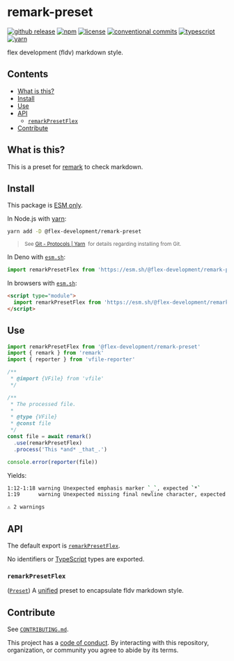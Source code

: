 # remark-preset

[![github release](https://img.shields.io/github/v/release/flex-development/remark-preset.svg?include_prereleases\&sort=semver)](https://github.com/flex-development/remark-preset/releases/latest)
[![npm](https://img.shields.io/npm/v/@flex-development/remark-preset.svg)](https://npmjs.com/package/@flex-development/remark-preset)
[![license](https://img.shields.io/github/license/flex-development/remark-preset.svg)](LICENSE.md)
[![conventional commits](https://img.shields.io/badge/-conventional%20commits-fe5196?logo=conventional-commits\&logoColor=ffffff)](https://conventionalcommits.org)
[![typescript](https://img.shields.io/badge/-typescript-3178c6?logo=typescript\&logoColor=ffffff)](https://typescriptlang.org)
[![yarn](https://img.shields.io/badge/-yarn-2c8ebb?style=flat\&logo=yarn\&logoColor=ffffff)](https://yarnpkg.com)

flex development (fldv) markdown style.

## Contents

- [What is this?](#what-is-this)
- [Install](#install)
- [Use](#use)
- [API](#api)
  - [`remarkPresetFlex`](#remarkpresetflex)
- [Contribute](#contribute)

## What is this?

This is a preset for [remark][] to check markdown.

## Install

This package is [ESM only][esm].

In Node.js with [yarn][]:

```sh
yarn add -D @flex-development/remark-preset
```

<blockquote>
  <small>
    See <a href='https://yarnpkg.com/protocol/git'>Git - Protocols | Yarn</a>
    &nbsp;for details regarding installing from Git.
  </small>
</blockquote>

In Deno with [`esm.sh`][esmsh]:

```ts
import remarkPresetFlex from 'https://esm.sh/@flex-development/remark-preset'
```

In browsers with [`esm.sh`][esmsh]:

```html
<script type="module">
  import remarkPresetFlex from 'https://esm.sh/@flex-development/remark-preset'
</script>
```

## Use

```js
import remarkPresetFlex from '@flex-development/remark-preset'
import { remark } from 'remark'
import { reporter } from 'vfile-reporter'

/**
 * @import {VFile} from 'vfile'
 */

/**
 * The processed file.
 *
 * @type {VFile}
 * @const file
 */
const file = await remark()
  .use(remarkPresetFlex)
  .process('This *and* _that_.')

console.error(reporter(file))
```

Yields:

```sh
1:12-1:18 warning Unexpected emphasis marker `_`, expected `*`                                         emphasis-marker remark-lint
1:19      warning Unexpected missing final newline character, expected line feed (`\n`) at end of file final-newline   remark-lint

⚠ 2 warnings
```

## API

The default export is [`remarkPresetFlex`](#remarkpresetflex).

No identifiers or [TypeScript][] types are exported.

### `remarkPresetFlex`

([`Preset`][preset]) A [unified][] preset to encapsulate fldv markdown style.

## Contribute

See [`CONTRIBUTING.md`](CONTRIBUTING.md).

This project has a [code of conduct](./CODE_OF_CONDUCT.md). By interacting with this repository, organization, or
community you agree to abide by its terms.

[esm]: https://gist.github.com/sindresorhus/a39789f98801d908bbc7ff3ecc99d99c

[esmsh]: https://esm.sh

[preset]: https://github.com/unifiedjs/unified#preset

[remark]: https://github.com/remarkjs/remark

[typescript]: https://www.typescriptlang.org

[unified]: https://github.com/unifiedjs/unified

[yarn]: https://yarnpkg.com
